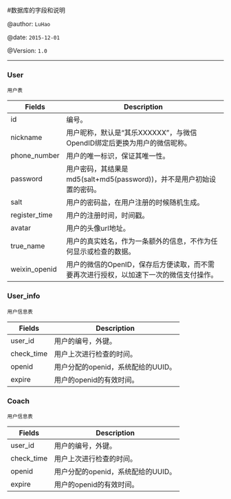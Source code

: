 #数据库的字段和说明

@author: `LuHao`

@date: `2015-12-01`

@Version: `1.0`

----------

### User

`用户表`

| Fields | Description |
| ------------- | ------------- |
| id | 编号。 |
| nickname | 用户昵称，默认是“其乐XXXXXX”，与微信OpendID绑定后更换为用户的微信昵称。 |
| phone_number | 用户的唯一标识，保证其唯一性。 |
| password | 用户密码，其结果是md5(salt+md5(password))，并不是用户初始设置的密码。 |
| salt | 用户的密码盐，在用户注册的时候随机生成。 |
| register_time | 用户的注册时间，时间戳。 |
| avatar | 用户的头像url地址。 |
| true_name | 用户的真实姓名，作为一条额外的信息，不作为任何显示或检查的数据。 |
| weixin_openid | 用户的微信的OpenID，保存后方便读取，而不需要再次进行授权，以加速下一次的微信支付操作。 |

### User_info

`用户信息表`

| Fields | Description |
| ------------- | ------------- |
| user_id | 用户的编号，外键。 |
| check_time | 用户上次进行检查的时间。 |
| openid | 用户分配的openid，系统配给的UUID。 |
| expire | 用户的openid的有效时间。 |


### Coach

`用户信息表`

| Fields | Description |
| ------------- | ------------- |
| user_id | 用户的编号，外键。 |
| check_time | 用户上次进行检查的时间。 |
| openid | 用户分配的openid，系统配给的UUID。 |
| expire | 用户的openid的有效时间。 |


